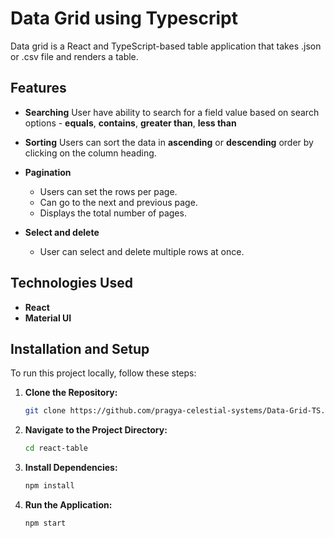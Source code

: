 # Data Grid using Typescript

Data grid is a React and TypeScript-based table application that takes .json or .csv file and renders a table. 

## Features

- **Searching**
  User have ability to search for a field value based on search options - **equals**, **contains**, **greater than**, **less than**

- **Sorting**
 Users can sort the data in **ascending** or **descending** order by clicking on the column heading.
- **Pagination**
  - Users can set the rows per page.
  - Can go to the next and previous page.
  - Displays the total number of pages.

- **Select and delete**
  - User can select and delete multiple rows at once.

## Technologies Used
- **React**
- **Material UI**

## Installation and Setup

To run this project locally, follow these steps:

1. **Clone the Repository:**
   ```bash
   git clone https://github.com/pragya-celestial-systems/Data-Grid-TS.git
   ```

2. **Navigate to the Project Directory:**
   ```bash
   cd react-table
   ```

3. **Install Dependencies:**
   ```bash
   npm install
   ```

4. **Run the Application:**
   ```bash
   npm start
   ```
